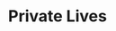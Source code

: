 ---
title: Private Lives
year: 1976
opening_date: 1976-01-23
closing_date: 1976-02-07
layout: productions
image:
image_caption:
image_credit:
playbill: 
category: 
details:
  Theatre: Theatre Jacksonville
  Venue: Little Theatre
cast:
  Sibyl Chase: Diane Somerville
  Elyot Chase: Jack Masters
  Victor Prynne: Hal Henderson
  Amanda Prynne: Marnay Coleman
  Louise: Mona Yankopolus
crew:
  Stage Manager: Shyla Hughes
  Lighting Technician: Roxanne Hayward
  Sound Technician: David Winemiller
  Set Construction:
    - Sharon Brown
    - Carmen Chronister
    - Jack Dillon
    - Scott Dunham
    - Harold Esposito
    - Roxanne Hayward
    - Tom Heffernan
    - Brenda Hollis
    - Shyla Hughes
    - Pamela Jackson
    - Merry Merritt
    - Doug Thomas
    - Barbara Worsley
    - Betty Worsley
    - Jamie Worsley
    - Martha Worsley
  Stage Crew:
    - Jack Dillon
    - Scott Dunham
    - Harold Esposito
    - Tom Heffernan
    - Dale Stillson
    - Doug Thomas
  Properties:
    - Pamela Jackson
    - Sharon Brown
    - Valerie Howard
    - Merry Merritt
  Costumes: Gert Berman
  Publicity: Madge Bruner
  Box Office:
    - Roxanne Hayward
    - Gert Berman
    - Ann Dubow
    - Pat Mullarkey
    - Barbara Stillson
    - Pat Somers
    - Esta Tkac
    - Martha Wynne
orchestra:
external_links:
---